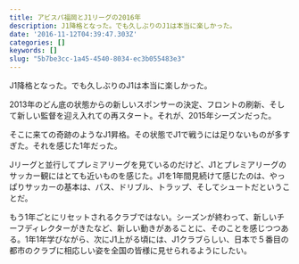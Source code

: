 ```yaml
---
title: アビスパ福岡とJ1リーグの2016年
description: J1降格となった。でも久しぶりのJ1は本当に楽しかった。
date: '2016-11-12T04:39:47.303Z'
categories: []
keywords: []
slug: "5b7be3cc-1a45-4540-8034-ec3b055483e3"
---
```

J1降格となった。でも久しぶりのJ1は本当に楽しかった。

2013年のどん底の状態からの新しいスポンサーの決定、フロントの刷新、そして新しい監督を迎え入れての再スタート。それが、2015年シーズンだった。

そこに来ての奇跡のようなJ1昇格。その状態でJ1で戦うには足りないものが多すぎた。それを感じた1年だった。

Jリーグと並行してプレミアリーグを見ているのだけど、J1とプレミアリーグのサッカー観にはとても近いものを感じた。J1を1年間見続けて感じたのは、やっぱりサッカーの基本は、パス、ドリブル、トラップ、そしてシュートだということだ。

もう1年ごとにリセットされるクラブではない。シーズンが終わって、新しいチーフディレクターがきたなど、新しい動きがあることに、そのことを感じつつある。1年1年学びながら、次にJ1上がる頃には、J1クラブらしい、日本で５番目の都市のクラブに相応しい姿を全国の皆様に見せられるようにしたい。